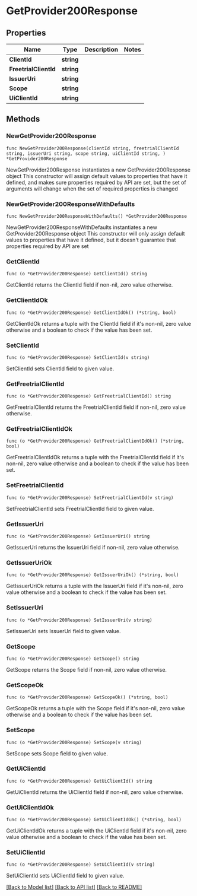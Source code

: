 # GetProvider200Response

## Properties

Name | Type | Description | Notes
------------ | ------------- | ------------- | -------------
**ClientId** | **string** |  | 
**FreetrialClientId** | **string** |  | 
**IssuerUri** | **string** |  | 
**Scope** | **string** |  | 
**UiClientId** | **string** |  | 

## Methods

### NewGetProvider200Response

`func NewGetProvider200Response(clientId string, freetrialClientId string, issuerUri string, scope string, uiClientId string, ) *GetProvider200Response`

NewGetProvider200Response instantiates a new GetProvider200Response object
This constructor will assign default values to properties that have it defined,
and makes sure properties required by API are set, but the set of arguments
will change when the set of required properties is changed

### NewGetProvider200ResponseWithDefaults

`func NewGetProvider200ResponseWithDefaults() *GetProvider200Response`

NewGetProvider200ResponseWithDefaults instantiates a new GetProvider200Response object
This constructor will only assign default values to properties that have it defined,
but it doesn't guarantee that properties required by API are set

### GetClientId

`func (o *GetProvider200Response) GetClientId() string`

GetClientId returns the ClientId field if non-nil, zero value otherwise.

### GetClientIdOk

`func (o *GetProvider200Response) GetClientIdOk() (*string, bool)`

GetClientIdOk returns a tuple with the ClientId field if it's non-nil, zero value otherwise
and a boolean to check if the value has been set.

### SetClientId

`func (o *GetProvider200Response) SetClientId(v string)`

SetClientId sets ClientId field to given value.


### GetFreetrialClientId

`func (o *GetProvider200Response) GetFreetrialClientId() string`

GetFreetrialClientId returns the FreetrialClientId field if non-nil, zero value otherwise.

### GetFreetrialClientIdOk

`func (o *GetProvider200Response) GetFreetrialClientIdOk() (*string, bool)`

GetFreetrialClientIdOk returns a tuple with the FreetrialClientId field if it's non-nil, zero value otherwise
and a boolean to check if the value has been set.

### SetFreetrialClientId

`func (o *GetProvider200Response) SetFreetrialClientId(v string)`

SetFreetrialClientId sets FreetrialClientId field to given value.


### GetIssuerUri

`func (o *GetProvider200Response) GetIssuerUri() string`

GetIssuerUri returns the IssuerUri field if non-nil, zero value otherwise.

### GetIssuerUriOk

`func (o *GetProvider200Response) GetIssuerUriOk() (*string, bool)`

GetIssuerUriOk returns a tuple with the IssuerUri field if it's non-nil, zero value otherwise
and a boolean to check if the value has been set.

### SetIssuerUri

`func (o *GetProvider200Response) SetIssuerUri(v string)`

SetIssuerUri sets IssuerUri field to given value.


### GetScope

`func (o *GetProvider200Response) GetScope() string`

GetScope returns the Scope field if non-nil, zero value otherwise.

### GetScopeOk

`func (o *GetProvider200Response) GetScopeOk() (*string, bool)`

GetScopeOk returns a tuple with the Scope field if it's non-nil, zero value otherwise
and a boolean to check if the value has been set.

### SetScope

`func (o *GetProvider200Response) SetScope(v string)`

SetScope sets Scope field to given value.


### GetUiClientId

`func (o *GetProvider200Response) GetUiClientId() string`

GetUiClientId returns the UiClientId field if non-nil, zero value otherwise.

### GetUiClientIdOk

`func (o *GetProvider200Response) GetUiClientIdOk() (*string, bool)`

GetUiClientIdOk returns a tuple with the UiClientId field if it's non-nil, zero value otherwise
and a boolean to check if the value has been set.

### SetUiClientId

`func (o *GetProvider200Response) SetUiClientId(v string)`

SetUiClientId sets UiClientId field to given value.



[[Back to Model list]](../README.md#documentation-for-models) [[Back to API list]](../README.md#documentation-for-api-endpoints) [[Back to README]](../README.md)


